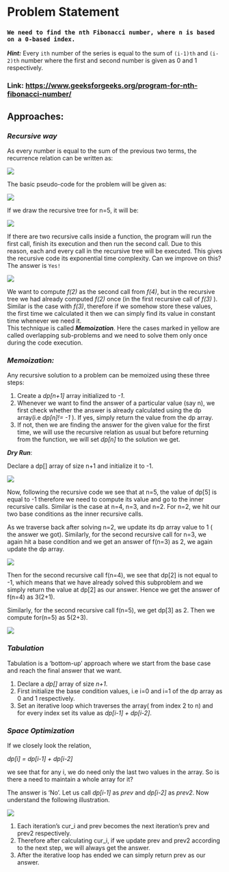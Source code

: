 # Problem Statement
### `We need to find the nth Fibonacci number, where n is based on a 0-based index.`

***Hint:*** Every `ith` number of the series is equal to the sum of `(i-1)th` and `(i-2)th` number where the first and second number is given as 0 and 1 respectively.

### Link: https://www.geeksforgeeks.org/program-for-nth-fibonacci-number/

## Approaches:

### ***Recursive way***

As every number is equal to the sum of the previous two terms, the recurrence relation can be written as:

<img src="https://user-images.githubusercontent.com/66131928/164275819-a5e9a963-6185-4dbb-abb9-3c9b16ebf3e4.png"></img>

The basic pseudo-code for the problem will be given as:

<img src="https://lh5.googleusercontent.com/UK4N8ZsaDe1E50UvVoW5QMGpHztH6dHArb8pAQ-prDBSz5ZYAYCYgavuAZXny9WbD1eZOtGNf5_tYo3rmM3TcB5RKKTeWeZ1is1mrSkwr1UbiXfP830F8Y-mkN0Zo5WyyClpTUOe"></img>

If we draw the recursive tree for n=5, it will be:

<img src="https://user-images.githubusercontent.com/66131928/164276338-5f5f874a-d327-4f20-9fdd-b79dd6b6439f.png"></img>

If there are two recursive calls inside a function, the program will run the first call, finish its execution and then run the second call. Due to this reason, each and every call in the recursive tree will be executed. This gives the recursive code its exponential time complexity.
Can we improve on this? The answer is `Yes!`

<img src="https://user-images.githubusercontent.com/66131928/164276646-c31ed188-15c3-4998-af2a-4d21057c0e26.png"></img>

We want to compute *f(2)* as the second call from *f(4)*, but in the recursive tree we had already computed *f(2)* once (in the first recursive call of *f(3)* ).<br/>
Similar is the case with *f(3)*, therefore if we somehow store these values, the first time we calculated it then we can simply find its value in constant time whenever we need it.<br/> 
This technique is called ***Memoization***. Here the cases marked in yellow are called overlapping sub-problems and we need to solve them only once during the code execution.<br/>

### ***Memoization:***

Any recursive solution to a problem can be memoized using these three steps:

1. Create a *dp[n+1]* array initialized to *-1*.
2. Whenever we want to find the answer of a particular value (say n), we first check whether the answer is already calculated using the dp array(i.e *dp[n]!= -1* ). If yes, simply return the value from the dp array.
3. If not, then we are finding the answer for the given value for the first time, we will use the recursive relation as usual but before returning from the function, we will set *dp[n]* to the solution we get.

***Dry Run***:

Declare a dp[] array of size n+1 and initialize it to -1.

<img src="https://user-images.githubusercontent.com/66131928/164508507-1099b75d-da84-4f50-acf4-699f25541323.png"></img>

Now, following the recursive code we see that at n=5, the value of dp[5] is equal to -1 therefore we need to compute its value and go to the inner recursive calls. Similar is the case at n=4, n=3, and n=2. For n=2, we hit our two base conditions as the inner recursive calls.

As we traverse back after solving n=2, we update its dp array value to 1 ( the answer we got). Similarly, for the second recursive call for n=3, we again hit a base condition and we get an answer of f(n=3) as 2, we again update the dp array.

<img src="https://user-images.githubusercontent.com/66131928/164508763-4d2d7289-33b7-4881-99f0-583bf54c14e2.png"></img>

Then for the second recursive call f(n=4), we see that dp[2] is not equal to -1, which means that we have already solved this subproblem and we simply return the value at dp[2] as our answer. Hence we get the answer of f(n=4) as 3(2+1).

Similarly, for the second recursive call f(n=5), we get dp[3] as 2. Then we compute for(n=5) as 5(2+3).

<img src="https://user-images.githubusercontent.com/66131928/164508895-86747040-6572-4b53-aaf3-880796d1d3cd.png"></img>

### ***Tabulation***

Tabulation is a ‘bottom-up’ approach where we start from the base case and reach the final answer that we want.

1. Declare a *dp[]* array of size *n+1*.
2. First initialize the base condition values, i.e i=0 and i=1 of the dp array as 0 and 1 respectively.
3. Set an iterative loop which traverses the array( from index 2 to n) and for every index set its value as *dp[i-1] + dp[i-2]*. 

### ***Space Optimization***

If we closely look the relation,

*dp[i] =  dp[i-1] + dp[i-2]*

we see that for any i, we do need only the last two values in the array. So is there a need to maintain a whole array for it? 

The answer is ‘No’. Let us call *dp[i-1]* as *prev* and *dp[i-2]* as *prev2*. Now understand the following illustration.

<img src="https://user-images.githubusercontent.com/66131928/164917032-39db2822-10df-4592-be54-cf35949f1989.png"></img>

1. Each iteration’s cur_i and prev becomes the next iteration’s prev and prev2 respectively.
2. Therefore after calculating cur_i, if we update prev and prev2 according to the next step, we will always get the answer. 
3. After the iterative loop has ended we can simply return prev as our answer.
